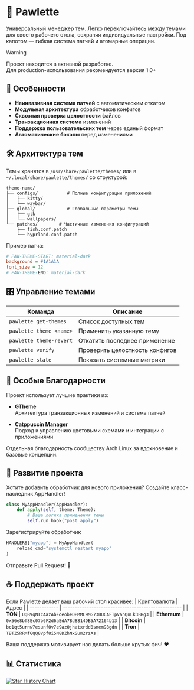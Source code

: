 # 🐾 Pawlette
Универсальный менеджер тем. 
Легко переключайтесь между темами для своего рабочего стола, сохраняя индивидуальные настройки. 
Под капотом — гибкая система патчей и атомарные операции.

> [!Warning]
> Проект находится в активной разработке.  
> Для production-использования рекомендуется версия 1.0+

## 🌟 Особенности
- **Неинвазивная система патчей** с автоматическим откатом
- **Модульная архитектура** обработчиков конфигов
- **Сквозная проверка целостности** файлов
- **Транзакционная система** изменений
- **Поддержка пользовательских тем** через единый формат
- **Автоматические бэкапы** перед изменениями

## 🛠 Архитектура тем
Темы хранятся в `/usr/share/pawlette/themes/` или в `~/.local/share/pawlette/themes/` со структурой:
```text
theme-name/
├── configs/           # Полные конфигурации приложений
│   ├── kitty/
│   └── waybar/
├── global/            # Глобальные параметры темы
│   ├── gtk
│   └── wallpapers/
└── patches/        # Частичные изменения конфигураций
    ├── fish.conf.patch
    └── hyprland.conf.patch
```
Пример патча:
```ini
# PAW-THEME-START: material-dark
background = #1A1A1A
font_size = 12
# PAW-THEME-END: material-dark
```

## 🎛 Управление темами
| Команда                 | Описание                       |
| ----------------------- | ------------------------------ |
| `pawlette get-themes`   | Список доступных тем           |
| `pawlette theme <name>` | Применить указанную тему       |
| `pawlette theme-revert` | Откатить последнее применение  |
| `pawlette verify`       | Проверить целостность конфигов |
| `pawlette state`        | Показать системные метрики     |

## 🐾 Особые Благодарности
Проект использует лучшие практики из:
- **GTheme** \
    Архитектура транзакционных изменений и система патчей

- **Catppuccin Manager** \
    Подход к управлению цветовыми схемами и интеграции с приложениями

Отдельная благодарность сообществу Arch Linux за вдохновение и базовые концепции.

## 🚀 Развитие проекта
Хотите добавить обработчик для нового приложения?
Создайте класс-наследник AppHandler!

```python
class MyAppHandler(AppHandler):
    def apply(self, theme: Theme):
        # Ваша логика применения темы
        self.run_hook("post_apply")
```
Зарегистрируйте обработчик
```python
HANDLERS["myapp"] = MyAppHandler(
    reload_cmd="systemctl restart myapp"
)
```
Отправьте Pull Request! 🎉

## ☕ Поддержать проект
Если Pawlette делает ваш рабочий стол красивее:
| Криптовалюта | Адрес                                              |
| ------------ | -------------------------------------------------- |
| **TON**      | `UQB9qNTcAazAbFoeobeDPMML9MG73DUCAFTpVanQnLk3BHg3` |
| **Ethereum** | `0x56e8bf8Ec07b6F2d6aEdA7Bd8814DB5A72164b13`       |
| **Bitcoin**  | `bc1qt5urnw7esunf0v7e9az0jhatxrdd0smem98gdn`       |
| **Tron**     | `TBTZ5RRMfGQQ8Vpf8i5N8DZhNxSum2rzAs`               |

Ваша поддержка мотивирует нас делать больше крутых фич! ❤️

## 📊 Статистика
[![Star History Chart](https://api.star-history.com/svg?repos=meowrch/pawlette&type=Date)](https://star-history.com/#meowrch/pawlette&Date)